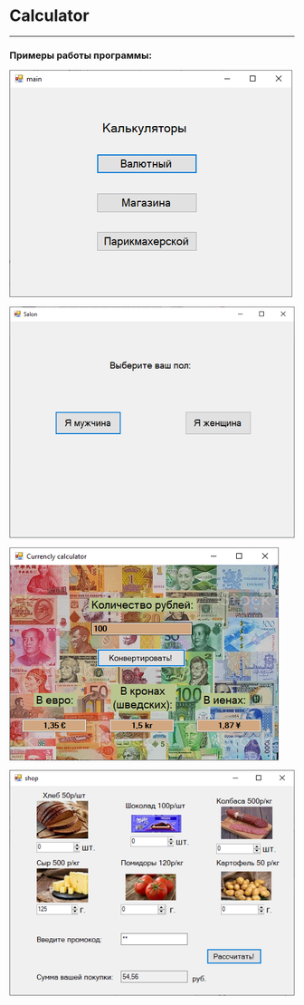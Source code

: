 # Calculator
___

### Примеры работы программы:
![Image1](https://raw.githubusercontent.com/mortvvnutri/Calculator/main/1.png)

![Image2](https://raw.githubusercontent.com/mortvvnutri/Calculator/main/2.png)

![Image3](https://raw.githubusercontent.com/mortvvnutri/Calculator/main/3.png)

![Image3](https://raw.githubusercontent.com/mortvvnutri/Calculator/main/4.png)
